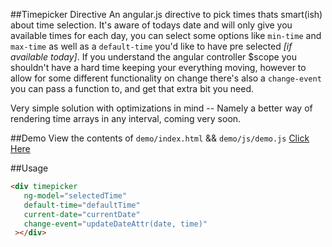 ##Timepicker Directive
An angular.js directive to pick times thats smart(ish) about time selection. It's aware of todays date and will only give you available times for each day, you can select some options like `min-time` and `max-time` as well as a `default-time` you'd like to have pre selected *[if available today]*. If you understand the angular controller $scope you shouldn't have a hard time keeping your everything moving, however to allow for some different functionality on change there's also a `change-event` you can pass a function to, and get that extra bit you need. 

Very simple solution with optimizations in mind -- Namely a better way of rendering time arrays in any interval, coming very soon.

##Demo
View the contents of `demo/index.html` && `demo/js/demo.js`
[Click Here](http://htmlpreview.github.io/?https://github.com/dhigginbotham/timepicker-directive/blob/master/demo/index.html)

##Usage
```html
<div timepicker 
   ng-model="selectedTime" 
   default-time="defaultTime" 
   current-date="currentDate" 
   change-event="updateDateAttr(date, time)"
 ></div>
```